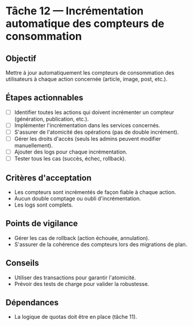 # Tâche 12 — Incrémentation automatique des compteurs de consommation

## Objectif
Mettre à jour automatiquement les compteurs de consommation des utilisateurs à chaque action concernée (article, image, post, etc.).

## Étapes actionnables
- [ ] Identifier toutes les actions qui doivent incrémenter un compteur (génération, publication, etc.).
- [ ] Implémenter l'incrémentation dans les services concernés.
- [ ] S'assurer de l'atomicité des opérations (pas de double incrément).
- [ ] Gérer les droits d'accès (seuls les admins peuvent modifier manuellement).
- [ ] Ajouter des logs pour chaque incrémentation.
- [ ] Tester tous les cas (succès, échec, rollback).

## Critères d'acceptation
- Les compteurs sont incrémentés de façon fiable à chaque action.
- Aucun double comptage ou oubli d'incrémentation.
- Les logs sont complets.

## Points de vigilance
- Gérer les cas de rollback (action échouée, annulation).
- S'assurer de la cohérence des compteurs lors des migrations de plan.

## Conseils
- Utiliser des transactions pour garantir l'atomicité.
- Prévoir des tests de charge pour valider la robustesse.

## Dépendances
- La logique de quotas doit être en place (tâche 11). 